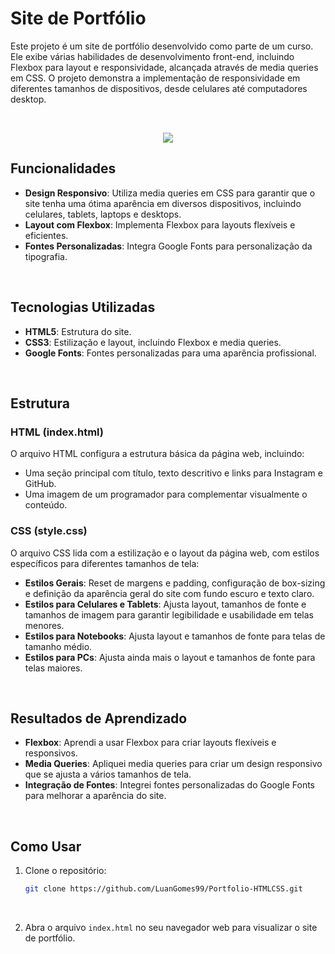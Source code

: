 # Site de Portfólio

Este projeto é um site de portfólio desenvolvido como parte de um curso. Ele exibe várias habilidades de desenvolvimento front-end, incluindo Flexbox para layout e responsividade, alcançada através de media queries em CSS. O projeto demonstra a implementação de responsividade em diferentes tamanhos de dispositivos, desde celulares até computadores desktop.

<br>

<p align="center">
    <a href="https://portfolio-luangomes.netlify.app/" target="_blank">
      <img src="https://raw.githubusercontent.com/LuanGomes99/Portfolio-HTMLCSS/main/portfolio-img.png">
    </a>
</p>

## Funcionalidades

- **Design Responsivo**: Utiliza media queries em CSS para garantir que o site tenha uma ótima aparência em diversos dispositivos, incluindo celulares, tablets, laptops e desktops.
- **Layout com Flexbox**: Implementa Flexbox para layouts flexíveis e eficientes.
- **Fontes Personalizadas**: Integra Google Fonts para personalização da tipografia.
  
<br>

## Tecnologias Utilizadas

- **HTML5**: Estrutura do site.
- **CSS3**: Estilização e layout, incluindo Flexbox e media queries.
- **Google Fonts**: Fontes personalizadas para uma aparência profissional.

<br>

## Estrutura

### HTML (index.html)

O arquivo HTML configura a estrutura básica da página web, incluindo:

- Uma seção principal com título, texto descritivo e links para Instagram e GitHub.
- Uma imagem de um programador para complementar visualmente o conteúdo.

### CSS (style.css)

O arquivo CSS lida com a estilização e o layout da página web, com estilos específicos para diferentes tamanhos de tela:

- **Estilos Gerais**: Reset de margens e padding, configuração de box-sizing e definição da aparência geral do site com fundo escuro e texto claro.
- **Estilos para Celulares e Tablets**: Ajusta layout, tamanhos de fonte e tamanhos de imagem para garantir legibilidade e usabilidade em telas menores.
- **Estilos para Notebooks**: Ajusta layout e tamanhos de fonte para telas de tamanho médio.
- **Estilos para PCs**: Ajusta ainda mais o layout e tamanhos de fonte para telas maiores.

<br>

## Resultados de Aprendizado

- **Flexbox**: Aprendi a usar Flexbox para criar layouts flexíveis e responsivos.
- **Media Queries**: Apliquei media queries para criar um design responsivo que se ajusta a vários tamanhos de tela.
- **Integração de Fontes**: Integrei fontes personalizadas do Google Fonts para melhorar a aparência do site.

<br>

## Como Usar

1. Clone o repositório:
   ```bash
   git clone https://github.com/LuanGomes99/Portfolio-HTMLCSS.git
   ```

<br>

2. Abra o arquivo `index.html` no seu navegador web para visualizar o site de portfólio.

##
